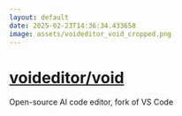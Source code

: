 ```yaml
---
layout: default
date: 2025-02-23T14:36:34.433658
image: assets/voideditor_void_cropped.png
---
```


# [voideditor/void](https://github.com/voideditor/void)

Open-source AI code editor, fork of VS Code
